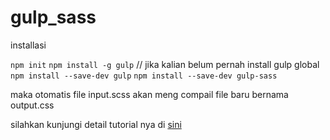# gulp_sass


installasi

`npm init`
`npm install -g gulp` // jika kalian belum pernah install gulp global
`npm install --save-dev gulp`
`npm install --save-dev gulp-sass`

maka otomatis file input.scss akan meng compail file baru bernama output.css

silahkan kunjungi detail tutorial nya di <a href="https://blog.genjer.com/articles/show/compiling-sass-scss-to-css-with-gulp">sini</a>